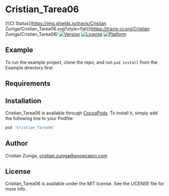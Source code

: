 # Cristian_Tarea06

[![CI Status](https://img.shields.io/travis/Cristian Zuniga/Cristian_Tarea06.svg?style=flat)](https://travis-ci.org/Cristian Zuniga/Cristian_Tarea06)
[![Version](https://img.shields.io/cocoapods/v/Cristian_Tarea06.svg?style=flat)](https://cocoapods.org/pods/Cristian_Tarea06)
[![License](https://img.shields.io/cocoapods/l/Cristian_Tarea06.svg?style=flat)](https://cocoapods.org/pods/Cristian_Tarea06)
[![Platform](https://img.shields.io/cocoapods/p/Cristian_Tarea06.svg?style=flat)](https://cocoapods.org/pods/Cristian_Tarea06)

## Example

To run the example project, clone the repo, and run `pod install` from the Example directory first.

## Requirements

## Installation

Cristian_Tarea06 is available through [CocoaPods](https://cocoapods.org). To install
it, simply add the following line to your Podfile:

```ruby
pod 'Cristian_Tarea06'
```

## Author

Cristian Zuniga, cristian.zuniga@snowcapcr.com

## License

Cristian_Tarea06 is available under the MIT license. See the LICENSE file for more info.
